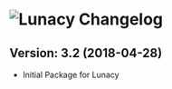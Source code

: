 # ![Lunacy Changelog](https://img.shields.io/badge/Lunacy-Package%20Changelog-blue.svg?style=for-the-badge)

## Version: 3.2 (2018-04-28)

- Initial Package for Lunacy
